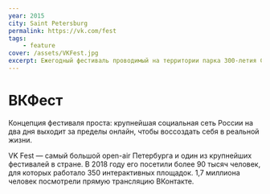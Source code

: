 ```yaml
---
year: 2015
city: Saint Petersburg
permalink: https://vk.com/fest
tags:
    - feature
cover: /assets/VKFest.jpg
excerpt: Ежегодный фестиваль проводимый на территории парка 300-летия Санкт-Петербурга. 
---
```


# ВКФест

Концепция фестиваля проста: крупнейшая социальная сеть России на два дня выходит за пределы онлайн, чтобы воссоздать себя в реальной жизни.

VK Fest — самый большой open-air Петербурга и один из крупнейших фестивалей в стране. В 2018 году его посетили более 90 тысяч человек, для которых работало 350 интерактивных площадок. 1,7 миллиона человек посмотрели прямую трансляцию ВКонтакте.